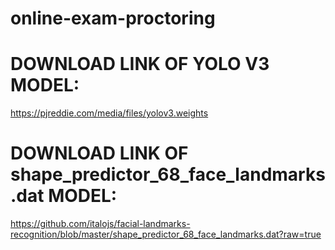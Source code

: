 # online-exam-proctoring

# DOWNLOAD LINK OF YOLO V3 MODEL:
https://pjreddie.com/media/files/yolov3.weights

# DOWNLOAD LINK OF shape_predictor_68_face_landmarks.dat MODEL:
https://github.com/italojs/facial-landmarks-recognition/blob/master/shape_predictor_68_face_landmarks.dat?raw=true
